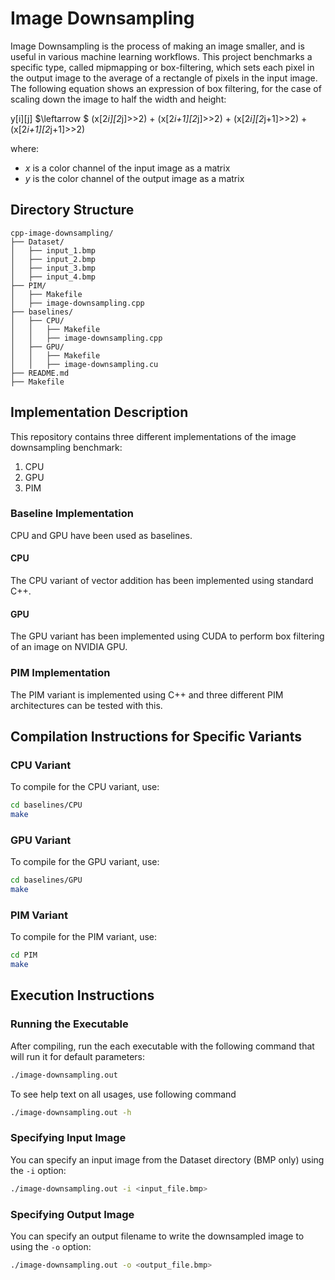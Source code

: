 # Image Downsampling

Image Downsampling is the process of making an image smaller, and is useful in various machine learning workflows.
This project benchmarks a specific type, called mipmapping or box-filtering, which sets each pixel in the output image to the average of a rectangle of pixels in the input image.
The following equation shows an expression of box filtering, for the case of scaling down the image to half the width and height:

y[i][j] 
$\leftarrow $
(x[2*i][2*j]>>2) + (x[2*i+1][2*j]>>2) + (x[2*i][2*j+1]>>2) + (x[2*i+1][2*j+1]>>2)

where:
- $x$ is a color channel of the input image as a matrix
- $y$ is the color channel of the output image as a matrix

## Directory Structure
```
cpp-image-downsampling/
├── Dataset/
│   ├── input_1.bmp
│   ├── input_2.bmp
│   ├── input_3.bmp
│   ├── input_4.bmp
├── PIM/
│   ├── Makefile
│   ├── image-downsampling.cpp
├── baselines/
│   ├── CPU/
│   │   ├── Makefile
│   │   ├── image-downsampling.cpp
│   ├── GPU/
│   │   ├── Makefile
│   │   ├── image-downsampling.cu
├── README.md
├── Makefile
```

## Implementation Description

This repository contains three different implementations of the image downsampling benchmark:
1. CPU
2. GPU
3. PIM

### Baseline Implementation

CPU and GPU have been used as baselines.

#### CPU

The CPU variant of vector addition has been implemented using standard C++.

#### GPU

The GPU variant has been implemented using CUDA to perform box filtering of an image on NVIDIA GPU.

### PIM Implementation

The PIM variant is implemented using C++ and three different PIM architectures can be tested with this.
  
## Compilation Instructions for Specific Variants

### CPU Variant

To compile for the CPU variant, use:

```bash
cd baselines/CPU
make
```

### GPU Variant

To compile for the GPU variant, use:

```bash
cd baselines/GPU
make
```

### PIM Variant

To compile for the PIM variant, use:

```bash
cd PIM
make
```

## Execution Instructions

### Running the Executable

After compiling, run the each executable with the following command that will run it for default parameters:

```bash
./image-downsampling.out
```

To see help text on all usages, use following command
```bash
./image-downsampling.out -h
```

### Specifying Input Image

You can specify an input image from the Dataset directory (BMP only) using the `-i` option:

```bash
./image-downsampling.out -i <input_file.bmp>
```

### Specifying Output Image

You can specify an output filename to write the downsampled image to using the `-o` option:

```bash
./image-downsampling.out -o <output_file.bmp>
```
